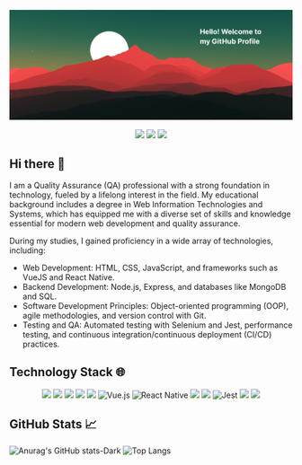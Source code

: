 [![MasterHead](https://github.com/mmalta24/portfolioimgs/blob/main/Header.png?raw=true)](https://github.com/mmalta24)

<p align="center">
 
 <img src="https://badges.pufler.dev/visits/mmalta24/mmalta24"/> 
 <!-- <img src="https://badges.pufler.dev/years/ritik307"/> -->
 <img src="https://badges.pufler.dev/repos/mmalta24"/>
 <img src="https://badges.pufler.dev/commits/monthly/mmalta24" />

</p>

## Hi there 👋

I am a Quality Assurance (QA) professional with a strong foundation in technology, fueled by a lifelong interest in the field. My educational background includes a degree in Web Information Technologies and Systems, which has equipped me with a diverse set of skills and knowledge essential for modern web development and quality assurance.

During my studies, I gained proficiency in a wide array of technologies, including:

* Web Development: HTML, CSS, JavaScript, and frameworks such as VueJS and React Native.
* Backend Development: Node.js, Express, and databases like MongoDB and SQL.
* Software Development Principles: Object-oriented programming (OOP), agile methodologies, and version control with Git.
* Testing and QA: Automated testing with Selenium and Jest, performance testing, and continuous integration/continuous deployment (CI/CD) practices.

## Technology Stack 🌐

<p align="center">
  <img src="https://img.shields.io/badge/-HTML5-E34F26?style=flat-square&logo=html5&logoColor=white"/>
  <img src="https://img.shields.io/badge/-CSS3-1572B6?style=flat-square&logo=css3"/>
  <img src="https://img.shields.io/badge/-Bootstrap-563D7C?style=flat-square&logo=bootstrap"/>
  <img src="https://img.shields.io/badge/-JavaScript-black?style=flat-square&logo=javascript"/>
  <img src="https://img.shields.io/badge/-Nodejs-black?style=flat-square&logo=Node.js"/>
  <img alt="Vue.js" src="https://img.shields.io/badge/vuejs-%2335495e.svg?style=flat-square&logo=vue-dot-js&logoColor=%234FC08D"/>
  <img alt="React Native" src="https://img.shields.io/badge/react_native-%2320232a.svg?style=flat-square&logo=react&logoColor=%2361DAFB"/>
  <img src="https://img.shields.io/badge/-MongoDB-black?style=flat-square&logo=mongodb"/>
  <img src="https://img.shields.io/badge/-MySQL-black?style=flat-square&logo=mysql"/>
  <img alt="Jest" src="https://img.shields.io/badge/-jest-%23C21325?style=flat-square&logo=jest&logoColor=white"/>
  <img src="https://img.shields.io/badge/-Git-black?style=flat-square&logo=git"/>
  <img src="https://img.shields.io/badge/-GitHub-black?style=flat-square&logo=github"/>
</p>


## GitHub Stats 📈

![Anurag's GitHub stats-Dark](https://github-readme-stats.vercel.app/api?username=mmalta24\&show_icons=true\&theme=transparent#gh-dark-mode-only)
![Top Langs](https://github-readme-stats.vercel.app/api/top-langs/?username=mmalta24\&show_icons=true\&theme=transparent\&layout=donut)

